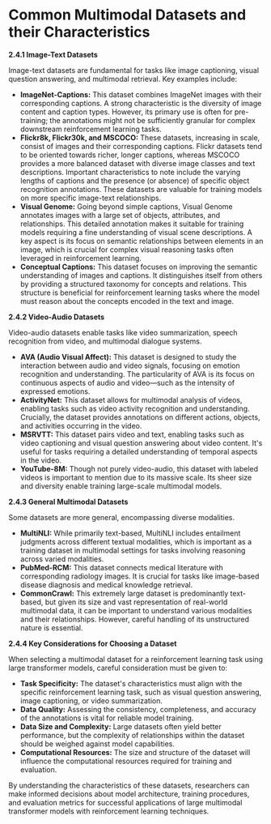 # Common Multimodal Datasets and their Characteristics


**2.4.1 Image-Text Datasets**

Image-text datasets are fundamental for tasks like image captioning, visual question answering, and multimodal retrieval.  Key examples include:

* **ImageNet-Captions:** This dataset combines ImageNet images with their corresponding captions.  A strong characteristic is the diversity of image content and caption types.  However, its primary use is often for pre-training; the annotations might not be sufficiently granular for complex downstream reinforcement learning tasks.
* **Flickr8k, Flickr30k, and MSCOCO:** These datasets, increasing in scale, consist of images and their corresponding captions.  Flickr datasets tend to be oriented towards richer, longer captions, whereas MSCOCO provides a more balanced dataset with diverse image classes and text descriptions.  Important characteristics to note include the varying lengths of captions and the presence (or absence) of specific object recognition annotations.  These datasets are valuable for training models on more specific image-text relationships.
* **Visual Genome:**  Going beyond simple captions, Visual Genome annotates images with a large set of objects, attributes, and relationships. This detailed annotation makes it suitable for training models requiring a fine understanding of visual scene descriptions.  A key aspect is its focus on semantic relationships between elements in an image, which is crucial for complex visual reasoning tasks often leveraged in reinforcement learning.
* **Conceptual Captions:** This dataset focuses on improving the semantic understanding of images and captions.  It distinguishes itself from others by providing a structured taxonomy for concepts and relations.  This structure is beneficial for reinforcement learning tasks where the model must reason about the concepts encoded in the text and image.


**2.4.2 Video-Audio Datasets**

Video-audio datasets enable tasks like video summarization, speech recognition from video, and multimodal dialogue systems.

* **AVA (Audio Visual Affect):** This dataset is designed to study the interaction between audio and video signals, focusing on emotion recognition and understanding.  The particularity of AVA is its focus on continuous aspects of audio and video—such as the intensity of expressed emotions.
* **ActivityNet:** This dataset allows for multimodal analysis of videos, enabling tasks such as video activity recognition and understanding.  Crucially, the dataset provides annotations on different actions, objects, and activities occurring in the video.
* **MSRVTT:** This dataset pairs video and text, enabling tasks such as video captioning and visual question answering about video content.  It's useful for tasks requiring a detailed understanding of temporal aspects in the video.
* **YouTube-8M:** Though not purely video-audio, this dataset with labeled videos is important to mention due to its massive scale.  Its sheer size and diversity enable training large-scale multimodal models.

**2.4.3  General Multimodal Datasets**

Some datasets are more general, encompassing diverse modalities.

* **MultiNLI:**  While primarily text-based, MultiNLI includes entailment judgments across different textual modalities, which is important as a training dataset in multimodal settings for tasks involving reasoning across varied modalities.
* **PubMed-RCM:** This dataset connects medical literature with corresponding radiology images.  It is crucial for tasks like image-based disease diagnosis and medical knowledge retrieval.
* **CommonCrawl:** This extremely large dataset is predominantly text-based, but given its size and vast representation of real-world multimodal data, it can be important to understand various modalities and their relationships.  However, careful handling of its unstructured nature is essential.

**2.4.4 Key Considerations for Choosing a Dataset**

When selecting a multimodal dataset for a reinforcement learning task using large transformer models, careful consideration must be given to:

* **Task Specificity:** The dataset's characteristics must align with the specific reinforcement learning task, such as visual question answering, image captioning, or video summarization.
* **Data Quality:**  Assessing the consistency, completeness, and accuracy of the annotations is vital for reliable model training.
* **Data Size and Complexity:**  Large datasets often yield better performance, but the complexity of relationships within the dataset should be weighed against model capabilities.
* **Computational Resources:**  The size and structure of the dataset will influence the computational resources required for training and evaluation.


By understanding the characteristics of these datasets, researchers can make informed decisions about model architecture, training procedures, and evaluation metrics for successful applications of large multimodal transformer models with reinforcement learning techniques.



